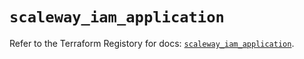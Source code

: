 # `scaleway_iam_application`

Refer to the Terraform Registory for docs: [`scaleway_iam_application`](https://registry.terraform.io/providers/scaleway/scaleway/2.21.0/docs/resources/iam_application).
